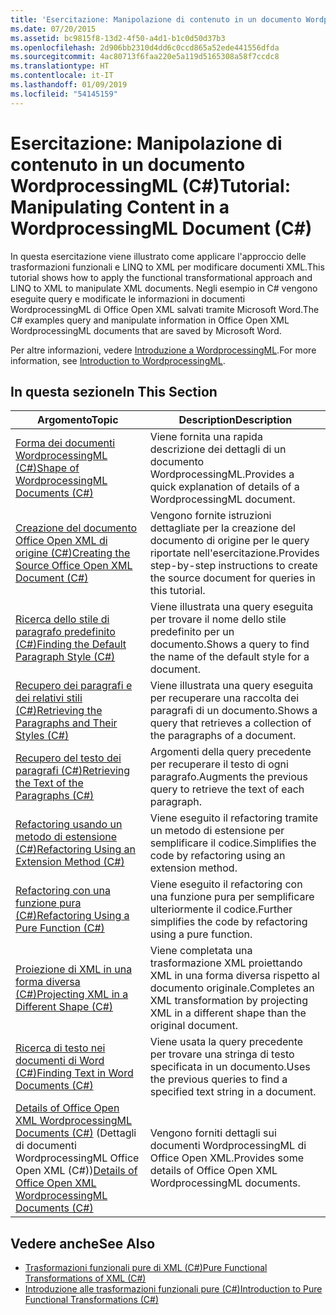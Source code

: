 ```yaml
---
title: 'Esercitazione: Manipolazione di contenuto in un documento WordprocessingML (C#)'
ms.date: 07/20/2015
ms.assetid: bc9815f8-13d2-4f50-a4d1-b1c0d50d37b3
ms.openlocfilehash: 2d906bb2310d4dd6c0ccd865a52ede441556dfda
ms.sourcegitcommit: 4ac80713f6faa220e5a119d5165308a58f7ccdc8
ms.translationtype: HT
ms.contentlocale: it-IT
ms.lasthandoff: 01/09/2019
ms.locfileid: "54145159"
---
```

# <a name="tutorial-manipulating-content-in-a-wordprocessingml-document-c"></a><span data-ttu-id="fded2-102">Esercitazione: Manipolazione di contenuto in un documento WordprocessingML (C#)</span><span class="sxs-lookup"><span data-stu-id="fded2-102">Tutorial: Manipulating Content in a WordprocessingML Document (C#)</span></span>
<span data-ttu-id="fded2-103">In questa esercitazione viene illustrato come applicare l'approccio delle trasformazioni funzionali e LINQ to XML per modificare documenti XML.</span><span class="sxs-lookup"><span data-stu-id="fded2-103">This tutorial shows how to apply the functional transformational approach and LINQ to XML to manipulate XML documents.</span></span> <span data-ttu-id="fded2-104">Negli esempio in C# vengono eseguite query e modificate le informazioni in documenti WordprocessingML di Office Open XML salvati tramite Microsoft Word.</span><span class="sxs-lookup"><span data-stu-id="fded2-104">The C# examples query and manipulate information in Office Open XML WordprocessingML documents that are saved by Microsoft Word.</span></span>  
  
 <span data-ttu-id="fded2-105">Per altre informazioni, vedere [Introduzione a WordprocessingML](https://ericwhite.com/blog/introduction-to-wordprocessingml-series/).</span><span class="sxs-lookup"><span data-stu-id="fded2-105">For more information, see [Introduction to WordprocessingML](https://ericwhite.com/blog/introduction-to-wordprocessingml-series/).</span></span>  
  
## <a name="in-this-section"></a><span data-ttu-id="fded2-106">In questa sezione</span><span class="sxs-lookup"><span data-stu-id="fded2-106">In This Section</span></span>  
  
|<span data-ttu-id="fded2-107">Argomento</span><span class="sxs-lookup"><span data-stu-id="fded2-107">Topic</span></span>|<span data-ttu-id="fded2-108">Description</span><span class="sxs-lookup"><span data-stu-id="fded2-108">Description</span></span>|  
|-----------|-----------------|  
|[<span data-ttu-id="fded2-109">Forma dei documenti WordprocessingML (C#)</span><span class="sxs-lookup"><span data-stu-id="fded2-109">Shape of WordprocessingML Documents (C#)</span></span>](../../../../csharp/programming-guide/concepts/linq/shape-of-wordprocessingml-documents.md)|<span data-ttu-id="fded2-110">Viene fornita una rapida descrizione dei dettagli di un documento WordprocessingML.</span><span class="sxs-lookup"><span data-stu-id="fded2-110">Provides a quick explanation of details of a WordprocessingML document.</span></span>|  
|[<span data-ttu-id="fded2-111">Creazione del documento Office Open XML di origine (C#)</span><span class="sxs-lookup"><span data-stu-id="fded2-111">Creating the Source Office Open XML Document (C#)</span></span>](../../../../csharp/programming-guide/concepts/linq/creating-the-source-office-open-xml-document.md)|<span data-ttu-id="fded2-112">Vengono fornite istruzioni dettagliate per la creazione del documento di origine per le query riportate nell'esercitazione.</span><span class="sxs-lookup"><span data-stu-id="fded2-112">Provides step-by-step instructions to create the source document for queries in this tutorial.</span></span>|  
|[<span data-ttu-id="fded2-113">Ricerca dello stile di paragrafo predefinito (C#)</span><span class="sxs-lookup"><span data-stu-id="fded2-113">Finding the Default Paragraph Style (C#)</span></span>](../../../../csharp/programming-guide/concepts/linq/finding-the-default-paragraph-style.md)|<span data-ttu-id="fded2-114">Viene illustrata una query eseguita per trovare il nome dello stile predefinito per un documento.</span><span class="sxs-lookup"><span data-stu-id="fded2-114">Shows a query to find the name of the default style for a document.</span></span>|  
|[<span data-ttu-id="fded2-115">Recupero dei paragrafi e dei relativi stili (C#)</span><span class="sxs-lookup"><span data-stu-id="fded2-115">Retrieving the Paragraphs and Their Styles (C#)</span></span>](../../../../csharp/programming-guide/concepts/linq/retrieving-the-paragraphs-and-their-styles.md)|<span data-ttu-id="fded2-116">Viene illustrata una query eseguita per recuperare una raccolta dei paragrafi di un documento.</span><span class="sxs-lookup"><span data-stu-id="fded2-116">Shows a query that retrieves a collection of the paragraphs of a document.</span></span>|  
|[<span data-ttu-id="fded2-117">Recupero del testo dei paragrafi (C#)</span><span class="sxs-lookup"><span data-stu-id="fded2-117">Retrieving the Text of the Paragraphs (C#)</span></span>](../../../../csharp/programming-guide/concepts/linq/retrieving-the-text-of-the-paragraphs.md)|<span data-ttu-id="fded2-118">Argomenti della query precedente per recuperare il testo di ogni paragrafo.</span><span class="sxs-lookup"><span data-stu-id="fded2-118">Augments the previous query to retrieve the text of each paragraph.</span></span>|  
|[<span data-ttu-id="fded2-119">Refactoring usando un metodo di estensione (C#)</span><span class="sxs-lookup"><span data-stu-id="fded2-119">Refactoring Using an Extension Method (C#)</span></span>](../../../../csharp/programming-guide/concepts/linq/refactoring-using-an-extension-method.md)|<span data-ttu-id="fded2-120">Viene eseguito il refactoring tramite un metodo di estensione per semplificare il codice.</span><span class="sxs-lookup"><span data-stu-id="fded2-120">Simplifies the code by refactoring using an extension method.</span></span>|  
|[<span data-ttu-id="fded2-121">Refactoring con una funzione pura (C#)</span><span class="sxs-lookup"><span data-stu-id="fded2-121">Refactoring Using a Pure Function (C#)</span></span>](../../../../csharp/programming-guide/concepts/linq/refactoring-using-a-pure-function.md)|<span data-ttu-id="fded2-122">Viene eseguito il refactoring con una funzione pura per semplificare ulteriormente il codice.</span><span class="sxs-lookup"><span data-stu-id="fded2-122">Further simplifies the code by refactoring using a pure function.</span></span>|  
|[<span data-ttu-id="fded2-123">Proiezione di XML in una forma diversa (C#)</span><span class="sxs-lookup"><span data-stu-id="fded2-123">Projecting XML in a Different Shape (C#)</span></span>](../../../../csharp/programming-guide/concepts/linq/projecting-xml-in-a-different-shape.md)|<span data-ttu-id="fded2-124">Viene completata una trasformazione XML proiettando XML in una forma diversa rispetto al documento originale.</span><span class="sxs-lookup"><span data-stu-id="fded2-124">Completes an XML transformation by projecting XML in a different shape than the original document.</span></span>|  
|[<span data-ttu-id="fded2-125">Ricerca di testo nei documenti di Word (C#)</span><span class="sxs-lookup"><span data-stu-id="fded2-125">Finding Text in Word Documents (C#)</span></span>](../../../../csharp/programming-guide/concepts/linq/finding-text-in-word-documents.md)|<span data-ttu-id="fded2-126">Viene usata la query precedente per trovare una stringa di testo specificata in un documento.</span><span class="sxs-lookup"><span data-stu-id="fded2-126">Uses the previous queries to find a specified text string in a document.</span></span>|  
|<span data-ttu-id="fded2-127">[Details of Office Open XML WordprocessingML Documents (C#)](../../../../csharp/programming-guide/concepts/linq/details-of-office-open-xml-wordprocessingml-documents.md) (Dettagli di documenti WordprocessingML Office Open XML (C#))</span><span class="sxs-lookup"><span data-stu-id="fded2-127">[Details of Office Open XML WordprocessingML Documents (C#)](../../../../csharp/programming-guide/concepts/linq/details-of-office-open-xml-wordprocessingml-documents.md)</span></span>|<span data-ttu-id="fded2-128">Vengono forniti dettagli sui documenti WordprocessingML di Office Open XML.</span><span class="sxs-lookup"><span data-stu-id="fded2-128">Provides some details of Office Open XML WordprocessingML documents.</span></span>|  
  
## <a name="see-also"></a><span data-ttu-id="fded2-129">Vedere anche</span><span class="sxs-lookup"><span data-stu-id="fded2-129">See Also</span></span>

- [<span data-ttu-id="fded2-130">Trasformazioni funzionali pure di XML (C#)</span><span class="sxs-lookup"><span data-stu-id="fded2-130">Pure Functional Transformations of XML (C#)</span></span>](../../../../csharp/programming-guide/concepts/linq/pure-functional-transformations-of-xml.md)  
- [<span data-ttu-id="fded2-131">Introduzione alle trasformazioni funzionali pure (C#)</span><span class="sxs-lookup"><span data-stu-id="fded2-131">Introduction to Pure Functional Transformations (C#)</span></span>](../../../../csharp/programming-guide/concepts/linq/introduction-to-pure-functional-transformations.md)
